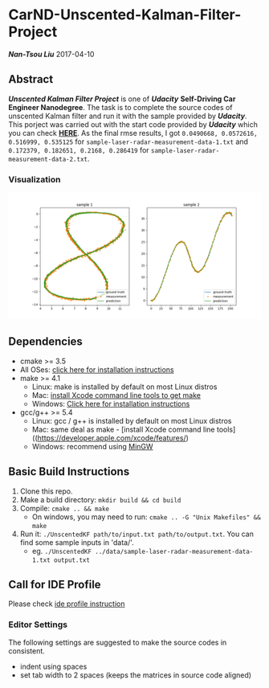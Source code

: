 # CarND-Unscented-Kalman-Filter-Project

_**Nan-Tsou Liu**_ 2017-04-10

## Abstract

_**Unscented Kalman Filter Project**_ is one of _**Udacity**_ **Self-Driving Car Engineer Nanodegree**. The task is to complete the source codes of unscented Kalman filter and run it with the sample provided by _**Udacity**_. This porject was carried out with the start code provided by _**Udacity**_ which you can check [**HERE**](https://github.com/udacity/CarND-Unscented-Kalman-Filter-Project). As the final rmse results, I got `0.0490668, 0.0572616, 0.516999, 0.535125` for `sample-laser-radar-measurement-data-1.txt` and `0.172379, 0.182651, 0.2168, 0.286419` for `sample-laser-radar-measurement-data-2.txt`.

### Visualization

![result](result.png)

## Dependencies

* cmake >= 3.5
 * All OSes: [click here for installation instructions](https://cmake.org/install/)
* make >= 4.1
  * Linux: make is installed by default on most Linux distros
  * Mac: [install Xcode command line tools to get make](https://developer.apple.com/xcode/features/)
  * Windows: [Click here for installation instructions](http://gnuwin32.sourceforge.net/packages/make.htm)
* gcc/g++ >= 5.4
  * Linux: gcc / g++ is installed by default on most Linux distros
  * Mac: same deal as make - [install Xcode command line tools]((https://developer.apple.com/xcode/features/)
  * Windows: recommend using [MinGW](http://www.mingw.org/)

## Basic Build Instructions

1. Clone this repo.
2. Make a build directory: `mkdir build && cd build`
3. Compile: `cmake .. && make`
   * On windows, you may need to run: `cmake .. -G "Unix Makefiles" && make`
4. Run it: `./UnscentedKF path/to/input.txt path/to/output.txt`. You can find
   some sample inputs in 'data/'.
    - eg. `./UnscentedKF ../data/sample-laser-radar-measurement-data-1.txt output.txt`

## Call for IDE Profile

Please check [ide profile instruction](ide_profiles/README.md)

### Editor Settings

The following settings are suggested to make the source codes in consistent.

* indent using spaces
* set tab width to 2 spaces (keeps the matrices in source code aligned)
